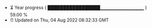 - ⏳ Year progress { █████████████████▁▁▁▁▁▁▁▁▁▁▁▁▁ } 59.00 %
- ⏰ Updated on Thu, 04 Aug 2022 08:32:33 GMT

